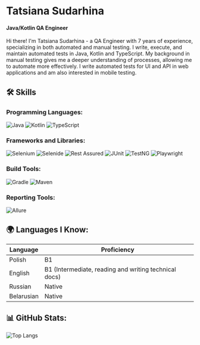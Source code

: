 # Tatsiana Sudarhina

#### Java/Kotlin QA Engineer

Hi there! I'm Tatsiana Sudarhina - a QA Engineer with 7 years of experience, specializing in both automated and manual testing.
I write, execute, and maintain automated tests in Java, Kotlin and TypeScript.
My background in manual testing gives me a deeper understanding of processes, allowing me to automate more effectively.
I write automated tests for UI and API in web applications and am also interested in mobile testing.

## 🛠 Skills

### Programming Languages:
![Java](https://img.shields.io/badge/Java-E74C3C?style=for-the-badge&logoColor=white)
![Kotlin](https://img.shields.io/badge/Kotlin-0095D5?style=for-the-badge&logo=kotlin&logoColor=white)
![TypeScript](https://img.shields.io/badge/TypeScript-3178C6?style=for-the-badge&logo=typescript&logoColor=white)
### Frameworks and Libraries:
![Selenium](https://img.shields.io/badge/Selenium-43B02A?style=for-the-badge&logo=selenium&logoColor=white) 
![Selenide](https://img.shields.io/badge/Selenide-3FA038?style=for-the-badge&logo=selenide&logoColor=white)
![Rest Assured](https://img.shields.io/badge/Rest%20Assured-005571?style=for-the-badge&logo=rest-assured&logoColor=white)
![JUnit](https://img.shields.io/badge/JUnit-25A162?style=for-the-badge&logo=junit5&logoColor=white)
![TestNG](https://img.shields.io/badge/TestNG-FF9F1C?style=for-the-badge&logo=testng&logoColor=white)
![Playwright](https://img.shields.io/badge/Playwright-25A162?style=for-the-badge&logo=playwright&logoColor=white)
### Build Tools:
![Gradle](https://img.shields.io/badge/Gradle-02303A?style=for-the-badge&logo=gradle&logoColor=white)
![Maven](https://img.shields.io/badge/Maven-C71A36?style=for-the-badge&logo=apache-maven&logoColor=white)
### Reporting Tools:
![Allure](https://img.shields.io/badge/Allure-EE5A24?style=for-the-badge&logo=allure&logoColor=white)
## 🌍 Languages I Know:

| **Language**       | **Proficiency**         |
|--------------------|-------------------------|
| Polish             | B1                      |
| English            | B1 (Intermediate, reading and writing technical docs)|
| Russian            | Native                  |
| Belarusian         | Native                  |
## 📊 GitHub Stats:
![Top Langs](https://github-readme-stats.vercel.app/api/top-langs/?username=Tatsiana25)




